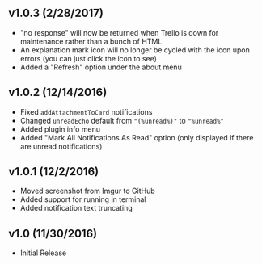 ## v1.0.3 (2/28/2017)
* "no response" will now be returned when Trello is down for maintenance rather than a bunch of HTML
* An explanation mark icon will no longer be cycled with the icon upon errors (you can just click the icon to see)
* Added a "Refresh" option under the about menu

## v1.0.2 (12/14/2016)
* Fixed `addAttachmentToCard` notifications
* Changed `unreadEcho` default from `"(%unread%)"` to `"%unread%"`
* Added plugin info menu
* Added "Mark All Notifications As Read" option (only displayed if there are unread notifications)

## v1.0.1 (12/2/2016)
* Moved screenshot from Imgur to GitHub
* Added support for running in terminal
* Added notification text truncating

## v1.0 (11/30/2016)
* Initial Release
